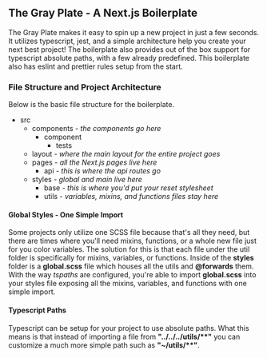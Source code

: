 ## The Gray Plate - A Next.js Boilerplate

The Gray Plate makes it easy to spin up a new project in just a few seconds. It utilizes typescript, jest, and a simple architecture help you create your next best project! The boilerplate also provides out of the box support for typescript absolute paths, with a few already predefined. This boilerplate also has eslint and prettier rules setup from the start.

### File Structure and Project Architecture

Below is the basic file structure for the boilerplate.

- src
  - components - _the components go here_
    - component
      - tests
  - layout - _where the main layout for the entire project goes_
  - pages - _all the Next.js pages live here_
    - api - _this is where the api routes go_
  - styles - _global and main live here_
    - base - _this is where you'd put your reset stylesheet_
    - utils - _variables, mixins, and functions files stay here_

#### Global Styles - One Simple Import

Some projects only utilize one SCSS file because that's all they need, but there are times where you'll need mixins, functions, or a whole new file just for you color variables. The solution for this is that each file under the util folder is specifically for mixins, variables, or functions. Inside of the __styles__ folder is a __global.scss__ file which houses all the utils and __@forwards__ them. With the way _tspaths_ are configured, you're able to import __global.scss__ into your styles file exposing all the mixins, variables, and functions with one simple import.

#### Typescript Paths

Typescript can be setup for your project to use absolute paths. What this means is that instead of importing a file from __"../../../utils/**"__ you can customize a much more simple path such as __"~/utils/**"__.
